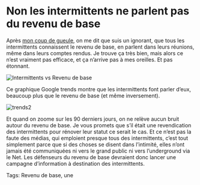# Non les intermittents ne parlent pas du revenu de base

Après [mon coup de gueule](/2014/06/13/crise-des-intermittents-une-belle-opportunite/), on me dit que suis un ignorant, que tous les intermittents connaissent le revenu de base, en parlent dans leurs réunions, même dans leurs comptes rendus. Je trouve ça très bien, mais alors ce n’est vraiment pas efficace, et ça n’arrive pas à mes oreilles. Et pas étonnant.

![Intermittents vs Revenu de base](https://tcrouzet.com/images_tc/2014/06/trends1-600x338.png)

Ce graphique Google trends montre que les intermittents font parler d’eux, beaucoup plus que le revenu de base (et même inversement).

![trends2](https://tcrouzet.com/images_tc/2014/06/trends2-600x363.png)

Et quand on zoome sur les 90 derniers jours, on ne relève aucun bruit autour du revenu de base. Je vous promets que s’il était une revendication des intermittents pour rénover leur statut ce serait le cas. Et ce n’est pas la faute des médias, qui emploient presque tous des intermittents, c’est tout simplement parce que si des choses se disent dans l’intimité, elles n’ont jamais été communiquées ni vers le grand public ni vers l’underground via le Net. Les défenseurs du revenu de base devraient donc lancer une campagne d’information à destination des intermittents.

Tags: Revenu de base, une